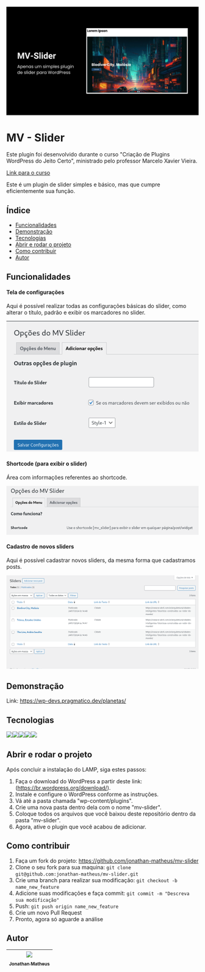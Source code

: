 ![banner](./assets/images/slider-banner.jpg)

# MV - Slider

Este plugin foi desenvolvido durante o curso "Criação de Plugins WordPress do Jeito Certo", ministrado pelo professor Marcelo Xavier Vieira.

[Link para o curso](https://www.udemy.com/course/crie-plugins-wordpress-do-jeito-certo/?couponCode=ST3MT72524)

Este é um plugin de slider simples e básico, mas que cumpre eficientemente sua função.

## Índice

- [Funcionalidades](#funcionalidades)
- [Demonstração](#demonstração)
- [Tecnologias](#tecnologias)
- [Abrir e rodar o projeto](#abrir-e-rodar-o-projeto)
- [Como contribuir](#como-contribuir)
- [Autor](#autor)

## Funcionalidades

#### Tela de configurações

Aqui é possível realizar todas as configurações básicas do slider, como alterar
o título, padrão e exibir os marcadores no slider.

![tela de configuracoes](./assets/images/tela-configuracoes.png)

#### Shortcode (para exibir o slider)

Área com informações referentes ao shortcode.

![shorcode](./assets/images/shortcode-configuracoes.png)

#### Cadastro de novos sliders

Aqui é possível cadastrar novos sliders, da mesma forma que cadastramos posts.

![cadastro de sliders](./assets/images/cadastro-sliders.png)

## Demonstração

Link: https://wp-devs.pragmatico.dev/planetas/

## Tecnologias

<img src="https://cdn.jsdelivr.net/gh/devicons/devicon/icons/php/php-original.svg" height="40"/><img src="https://cdn.jsdelivr.net/gh/devicons/devicon/icons/wordpress/wordpress-plain.svg" height="40" /><img src="https://cdn.jsdelivr.net/gh/devicons/devicon/icons/html5/html5-original.svg" height="40" /><img src="https://cdn.jsdelivr.net/gh/devicons/devicon/icons/css3/css3-original.svg" height="40" /><img src="https://cdn.jsdelivr.net/gh/devicons/devicon/icons/javascript/javascript-original.svg" height="40" />

## Abrir e rodar o projeto

Após concluir a instalação do LAMP, siga estes passos:

1. Faça o download do WordPress a partir deste link: (https://br.wordpress.org/download/).
2. Instale e configure o WordPress conforme as instruções.
3. Vá até a pasta chamada "wp-content/plugins".
4. Crie uma nova pasta dentro dela com o nome "mv-slider".
5. Coloque todos os arquivos que você baixou deste repositório dentro da pasta "mv-slider".
6. Agora, ative o plugin que você acabou de adicionar.

## Como contribuir

1. Faça um fork do projeto: https://github.com/jonathan-matheus/mv-slider
2. Clone o seu fork para sua maquina: `git clone git@github.com:jonathan-matheus/mv-slider.git`
3. Crie uma branch para realizar sua modificação: `git checkout -b name_new_feature`
4. Adicione suas modificações e faça commit: `git commit -m "Descreva sua modificação"`
5. Push: `git push origin name_new_feature`
6. Crie um novo Pull Request
7. Pronto, agora só aguarde a análise

## Autor

| [<img src="https://avatars.githubusercontent.com/u/109118732?s=96&v=4" width=115><br><sub>Jonathan Matheus</sub>](https://github.com/jonathan-matheus)
| :---: |
